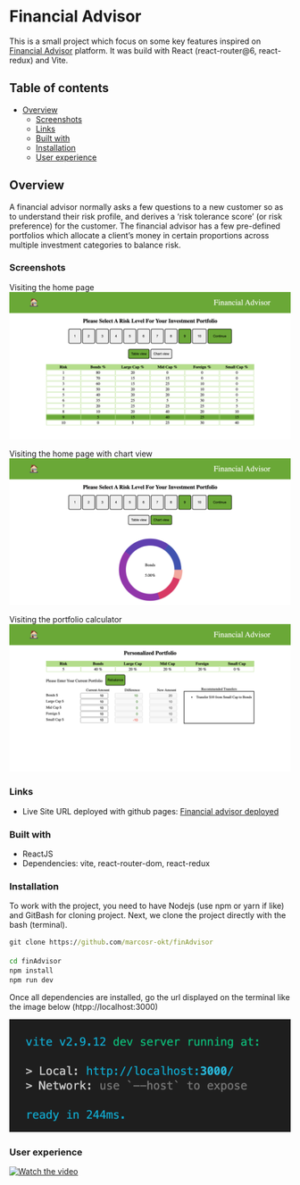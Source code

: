 # Financial Advisor

This is a small project which focus on some key features inspired on [Financial Advisor](http://financial-advisor-beta.surge.sh/#/home)
platform. It was build with React (react-router@6, react-redux) and Vite.

## Table of contents

- [Overview](#overview)
  - [Screenshots](#screenshots)
  - [Links](#links)
  - [Built with](#built-with)
  - [Installation](#installation)
  - [User experience](#user-experience)

## Overview
A financial advisor normally asks a few questions to a new customer so as to understand their risk profile, and derives a ‘risk tolerance score’ (or risk preference) for the customer. The financial advisor has a few pre-defined portfolios which allocate a client’s money in certain proportions across multiple investment categories to balance risk. 

### Screenshots
Visiting the home page
![Preview for the homepage](./screenshots/homepage_table.png)

Visiting the home page with chart view
![Preview for the chart page](./screenshots/homepage_chart.png)

Visiting the portfolio calculator
![Preview for the ask page](./screenshots/portfolio_calculator.png)

### Links

- Live Site URL deployed with github pages: [Financial advisor deployed]()

### Built with

- ReactJS
- Dependencies: vite, react-router-dom, react-redux

### Installation

To work with the project, you need to have Nodejs (use npm or yarn if like) and GitBash for cloning project. Next, we clone the project directly with the bash (terminal).
```bat
git clone https://github.com/marcosr-okt/finAdvisor

cd finAdvisor
npm install
npm run dev
```
Once all dependencies are installed, go the url displayed on the terminal like the image below (htpp://localhost:3000)

![Preview for the local deploy](./screenshots/page_host.png)

### User experience
[![Watch the video](https://i.imgur.com/vKb2F1B.png)](./screenshots/video_showcasin.mov)


